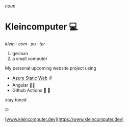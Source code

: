 ###### noun
# Kleincomputer 💻
_klein · com · pu · ter_

1. german
2. a small computer

My personal upcoming website project using 

* [Azure Static Web](https://docs.microsoft.com/en-us/azure/static-web-apps/) ✌️
* Angular 🤟🏻
* Github Actions 🚀 🚛

stay tuned 

🤓 

[www.kleincomputer.dev](https://www.kleincomputer.dev)
